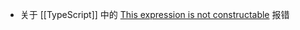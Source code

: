 - 关于 [[TypeScript]] 中的 [This expression is not constructable](https://www.reddit.com/r/typescript/comments/dxuygg/why_does_my_class_not_have_a_construct_signature/) 报错